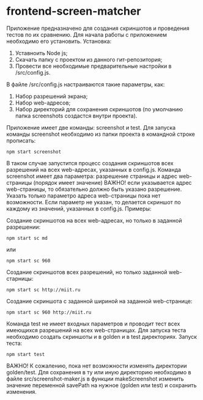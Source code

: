 # frontend-screen-matcher

Приложение предназначено для создания скриншотов и проведения тестов по их сравнению.
Для начала работы с приложением необходимо его установить. Установка:
1. Уставноить Node js;
2. Скачать папку с проектом из данного гит-репозитория;
3. Провести все необходимые предварительные настройки в /src/config.js.

В файле /src/config.js настраиваются такие параметры, как:
1. Набор разрешений экрана;
2. Набор web-адресов;
3. Набор директорий для сохранения скриншотов (по умолчанию папка screenshots создастся внутри проекта).

Приложение имеет две команды: screenshot и test.
Для запуска команды screenshot необходимо из папки проекта в командной строке прописать:

    npm start screenshot

В таком случае запустится процесс создания скриншотов всех разрешений на всех web-адресах, указанных в config.js.
Команда screenshot имеет два параметра: разрешение страницы и адрес web-страницы (порядок имеет значение) ВАЖНО! если указывается адрес web-страницы, то обязательно должно быть указано разрешение. Указать только параметро адреса web-страницы пока нет возможности. Если параметр не указан, то делается скриншот по каждому из значений, указанных в config.js.
Примеры:

Создание скриншотов на всех web-адресах, но только в заданной разрешении:

    npm start sc md

или

    npm start sc 960

Создание скриншотов всех разрешений, но только заданной web-старницы:

    npm start sc http://miit.ru

Создание скриншота с заданной шириной на заданной web-странице:

    npm start sc 960 http://miit.ru

Команда test не имеет входных параметров и проводит тест всех имеющихся разрешений на всех web-страницах. Для запуска теста необходимо создать скриншоты и в golden и в test директориях. Запуск теста:

    npm start test
    
ВАЖНО!
К сожалению, пока нет возможности изменять директории golden/test. Для сохранения в ту или иную директорию необходимо в файле src/screenshot-maker.js в функции makeScreenshot изменить значение переменной savePath на нужное (golden или test) и сохранить изменения.
